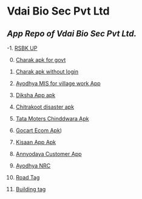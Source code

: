 # Vdai Bio Sec Pvt Ltd
## *App Repo of Vdai Bio Sec Pvt Ltd.*

-1. [RSBK UP](rbsk_up/rbsk_up.apk)

0. [Charak apk for govt](disease_diagnosis/charakv5.apk)

1. [Charak apk without login](disease_diagnosis/charak-appgov.apk)

2. [Ayodhya MIS for village work App](ayodhyamis/README.md)

3. [Diksha App apk](diksha/com.test.tvapp-8.0-8-release.apk)

4. [Chitrakoot disaster apk](chitrakoot_disaster/chitrakootv4.apk)

5. [Tata Moters Chinddwara Apk](tmc/tmcv3.apk)

6. [Gocart Ecom Apk](gocart/maidv6.apk))

7. [Kisaan App Apk](grocery/kisaan/com.vdai.anyodayakisaan-4.0.3-35-release.apk)

8. [Annyodaya Customer App](grocery/frontend/app-release.apk)

9. [Ayodhya NRC](ayodhyamis/nrcapprelease.apk)

11. [Road Tag](sidnagar/sidroad.apk)

12. [Building tag](sidnagar/sidbuild.apk)




